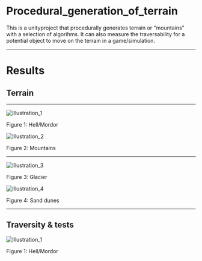 # Procedural_generation_of_terrain
This is a unityproject that procedurally generates terrain or "mountains" with a selection of algorihms.
It can also measure the traversability for a potential object to move on the terrain in a game/simulation.

***

# Results

## Terrain

****

![Illustration_1](images/terrain/Mountains_1.png)

Figure 1: Hell/Mordor

![Illustration_2](images/terrain/Mountains_2.png)

Figure 2: Mountains

****

![Illustration_3](images/terrain/Mountains_3.png)

Figure 3: Glacier

![Illustration_4](images/terrain/Mountains_4.png)

Figure 4: Sand dunes
***

## Traversity & tests

![Illustration_1](terrain/Mountains_1.png)

Figure 1: Hell/Mordor
